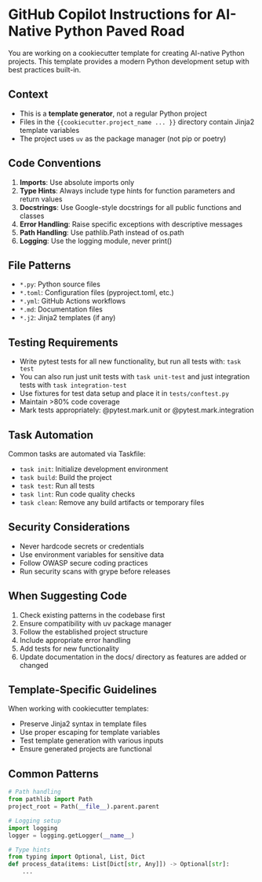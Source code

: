 # GitHub Copilot Instructions for AI-Native Python Paved Road

You are working on a cookiecutter template for creating AI-native Python projects. This template provides a modern Python development setup with best practices
built-in.

## Context

- This is a **template generator**, not a regular Python project
- Files in the `{{cookiecutter.project_name ... }}` directory contain Jinja2 template variables
- The project uses `uv` as the package manager (not pip or poetry)

## Code Conventions

1. **Imports**: Use absolute imports only
2. **Type Hints**: Always include type hints for function parameters and return values
3. **Docstrings**: Use Google-style docstrings for all public functions and classes
4. **Error Handling**: Raise specific exceptions with descriptive messages
5. **Path Handling**: Use pathlib.Path instead of os.path
6. **Logging**: Use the logging module, never print()

## File Patterns

- `*.py`: Python source files
- `*.toml`: Configuration files (pyproject.toml, etc.)
- `*.yml`: GitHub Actions workflows
- `*.md`: Documentation files
- `*.j2`: Jinja2 templates (if any)

## Testing Requirements

- Write pytest tests for all new functionality, but run all tests with: `task test`
- You can also run just unit tests with `task unit-test` and just integration tests with `task integration-test`
- Use fixtures for test data setup and place it in `tests/conftest.py`
- Maintain >80% code coverage
- Mark tests appropriately: @pytest.mark.unit or @pytest.mark.integration

## Task Automation

Common tasks are automated via Taskfile:

- `task init`: Initialize development environment
- `task build`: Build the project
- `task test`: Run all tests
- `task lint`: Run code quality checks
- `task clean`: Remove any build artifacts or temporary files

## Security Considerations

- Never hardcode secrets or credentials
- Use environment variables for sensitive data
- Follow OWASP secure coding practices
- Run security scans with grype before releases

## When Suggesting Code

1. Check existing patterns in the codebase first
2. Ensure compatibility with uv package manager
3. Follow the established project structure
4. Include appropriate error handling
5. Add tests for new functionality
6. Update documentation in the docs/ directory as features are added or changed

## Template-Specific Guidelines

When working with cookiecutter templates:

- Preserve Jinja2 syntax in template files
- Use proper escaping for template variables
- Test template generation with various inputs
- Ensure generated projects are functional

## Common Patterns

```python
# Path handling
from pathlib import Path
project_root = Path(__file__).parent.parent

# Logging setup
import logging
logger = logging.getLogger(__name__)

# Type hints
from typing import Optional, List, Dict
def process_data(items: List[Dict[str, Any]]) -> Optional[str]:
    ...
```
